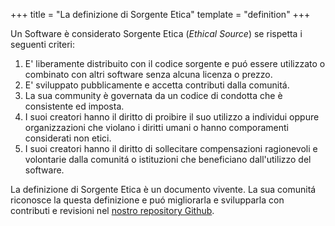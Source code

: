 +++
title = "La definizione di Sorgente Etica"
template = "definition"
+++

Un Software è considerato Sorgente Etica (_Ethical Source_) se rispetta i seguenti criteri:

1. E' liberamente distribuito con il codice sorgente e puó essere utilizzato o combinato con altri software senza alcuna licenza o prezzo.
2. E' sviluppato pubblicamente e accetta contributi dalla comunitá.
3. La sua community è governata da un codice di condotta che è consistente ed imposta.
4. I suoi creatori hanno il diritto di proibire il suo utilizzo a individui oppure organizzazioni che violano i diritti umani o hanno comporamenti considerati non etici.
5. I suoi creatori hanno il diritto di sollecitare compensazioni ragionevoli e volontarie dalla comunitá o istituzioni che beneficiano dall'utilizzo del software.

La definizione di Sorgente Etica è un documento vivente. La sua comunitá riconosce la questa definizione e puó migliorarla e svilupparla con contributi e revisioni nel [nostro repository Github](https://github.com/ContributorCovenant/ethicalsource "Ethical Source Definition source code").
